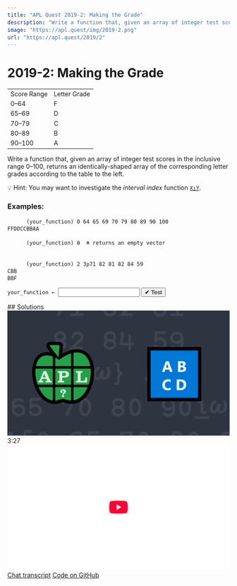 ```yaml
---
title: "APL Quest 2019-2: Making the Grade"
description: "Write a function that, given an array of integer test scores in the inclusive range 0–100, returns an identically-shaped array of the corresponding letter grades."
image: "https://apl.quest/img/2019-2.png"
url: "https://apl.quest/2019/2"
---
```


# <span class=s>2019-</span>2: Making the Grade
<div class="mr left">
<table>
  <tr>
    <td>Score Range</td><td>Letter Grade</td>
  </tr><tr>
    <td>0–64</td><td>F</td>
  </tr><tr>
    <td>65–69</td><td>D</td>
  </tr><tr>
    <td>70–79</td><td>C</td>
  </tr><tr>
    <td>80–89</td><td>B</td>
  </tr><tr>
    <td>90–100</td><td>A</td>    
  </tr>
</table>
</div>
<!-- Write a function that, given an array of integer test scores in the inclusive range 0–100, returns an identically-shaped array of the corresponding letter grades. -->
Write a function that, given an array of integer test scores in the inclusive range 0–100, returns an identically-shaped array of the corresponding letter grades according to the table to the left.

💡 Hint: You may want to investigate the *interval index* function [`X⍸Y`](http://help.dyalog.com/latest/Content/Language/Primitive%20Functions/Interval%20Index.htm).

### Examples:

```APL
      (your_function) 0 64 65 69 70 79 80 89 90 100
FFDDCCBBAA

      (your_function) ⍬  ⍝ returns an empty vector


      (your_function) 2 3⍴71 82 81 82 84 59
CBB
BBF
```
<div class="pdiv">
  <code onclick="p_Input.focus()">your_function ← </code><input id="p_Input" autocomplete="off" spellcheck="false" oninput="this.parentElement.querySelector`button`.disabled=false;localStorage.setItem(window.location.pathname,this.value)" onkeypress="subm(event)">
  <button onclick="alert$.next`Testing…`;submitSolution`p`" class="md-button md-button--primary">&#x2714; Test</button>
</div>
<blockquote id="p_Output"></blockquote>
## Solutions
<div onclick="play(this)" title="Video on YouTube" class="yt">
<img alt="Video Thumbnail" src="../../img/2019-2.png">
<time>3:27</time>
<img alt="YouTube" src="../../img/yt-big.png">
</div>
<a href="https://chat.stackexchange.com/transcript/52405?m=63332288#63332288" target="_blank" class="md-button md-button--primary">Chat transcript</a>
<a href="https://github.com/abrudz/apl_quest/tree/main/2019/2.apl" target="_blank" class="md-button md-button--primary right">Code on GitHub</a>

<script>
    testCases={"a":["14 15 92 65 35 89 79","0,⍳100","¯1+?101⍴⍨?2⍴⍨1+?2"],"b":["2 2⍴61 80 33 100","¯1+?101"],"f":"{'FDCBA'[0 65 70 80 90⍸⍵]}","p":"819⌶"}
    p_Input.value=localStorage.getItem(window.location.pathname)
    play=e=>e.outerHTML=`<iframe src="https://www.youtube.com/embed/1EaAau9x8MI?list=PLYKQVqyrAEj9wDIUyLDGtDAFTKY38BUMN&autoplay=1" title="<span class=s>2019-</span>2: Making the Grade (APL Quest 2019-2)" frameborder="0" allow="accelerometer; autoplay; clipboard-write; encrypted-media; gyroscope; picture-in-picture; web-share" referrerpolicy="strict-origin-when-cross-origin" allowfullscreen></iframe>`
</script>
